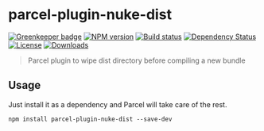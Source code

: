 # parcel-plugin-nuke-dist

[![Greenkeeper badge][greenkeeper-image]][greenkeeper-url]
[![NPM version][npm-image]][npm-url]
[![Build status][travis-image]][travis-url]
[![Dependency Status][david-image]][david-url]
[![License][license-image]][license-url]
[![Downloads][downloads-image]][downloads-url]

> Parcel plugin to wipe dist directory before compiling a new bundle

## Usage

Just install it as a dependency and Parcel will take care of the rest.

```
npm install parcel-plugin-nuke-dist --save-dev
```
[greenkeeper-image]: https://badges.greenkeeper.io/RadValentin/parcel-plugin-nuke-dist.svg
[greenkeeper-url]: https://greenkeeper.io/
[npm-image]: https://img.shields.io/npm/v/parcel-plugin-nuke-dist.svg?style=flat-square
[npm-url]: https://npmjs.org/package/parcel-plugin-nuke-dist
[travis-image]: https://img.shields.io/travis/RadValentin/parcel-plugin-nuke-dist.svg?style=flat-square
[travis-url]: https://travis-ci.org/RadValentin/parcel-plugin-nuke-dist
[david-image]: http://img.shields.io/david/RadValentin/parcel-plugin-nuke-dist.svg?style=flat-square
[david-url]: https://david-dm.org/RadValentin/parcel-plugin-nuke-dist
[license-image]: http://img.shields.io/npm/l/parcel-plugin-nuke-dist.svg?style=flat-square
[license-url]: LICENSE
[downloads-image]: http://img.shields.io/npm/dm/parcel-plugin-nuke-dist.svg?style=flat-square
[downloads-url]: https://npmjs.org/package/parcel-plugin-nuke-dist
